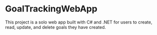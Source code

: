 # GoalTrackingWebApp

This project is a solo web app built with C# and .NET for users to create, read, update, and delete goals they have created. 
